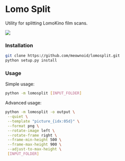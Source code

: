 # Lomo Split

Utility for splitting LomoKino film scans.

![](https://habrastorage.org/webt/7u/zf/wb/7uzfwbo5yujb08bsqrf2ixhlsys.jpeg)

### Installation
```bash
git clone https://github.com/meownoid/lomosplit.git
python setup.py install
```

### Usage

Simple usage:
```bash
python -m lomosplit [INPUT_FOLDER]
```

Advanced usage:
```bash
python -m lomosplit -o output \
 --quiet \
 --template "picture_{idx:05d}" \
 --format png \
 --rotate-image left \
 --rotate-frame right \
 --frame-min-height 500 \
 --frame-max-height 900 \
 --adjust-to-max-height \
 [INPUT_FOLDER]
```